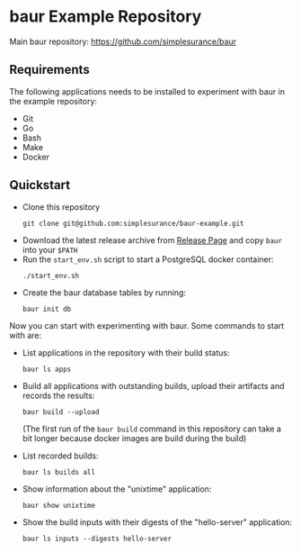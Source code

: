 # baur Example Repository
Main baur repository: <https://github.com/simplesurance/baur>

## Requirements
The following applications needs to be installed to experiment with baur in the
example repository:

- Git
- Go
- Bash
- Make
- Docker

## Quickstart
- Clone this repository
  ```
  git clone git@github.com:simplesurance/baur-example.git
  ```
- Download the latest release archive from
  [Release Page](https://github.com/simplesurance/baur/releases) and copy
  `baur` into your `$PATH`
- Run the `start_env.sh` script to start a PostgreSQL docker container:
  ```
  ./start_env.sh
  ```
- Create the baur database tables by running:
  ```
  baur init db
  ```

Now you can start with experimenting with baur.
Some commands to start with are:

- List applications in the repository with their build status:
  ```
  baur ls apps
  ```
- Build all applications with outstanding builds, upload their artifacts and
  records the results:
  ```
  baur build --upload
  ```
  (The first run of the `baur build` command in this repository can take a bit
  longer because docker images are build during the build)

- List recorded builds:
  ```
  baur ls builds all
  ```
- Show information about the "unixtime" application:
  ```
  baur show unixtime
  ```
- Show the build inputs with their digests of the "hello-server" application:
  ```
  baur ls inputs --digests hello-server
  ```
